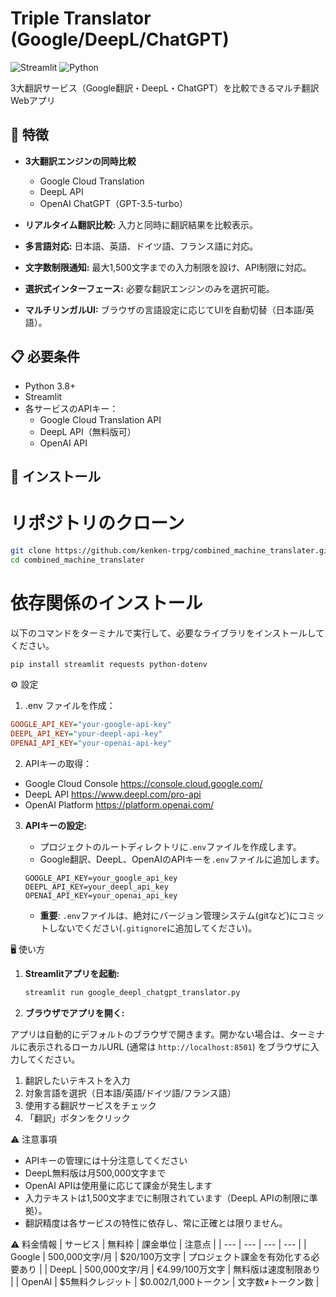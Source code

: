# Triple Translator (Google/DeepL/ChatGPT)

![Streamlit](https://img.shields.io/badge/Streamlit-FF4B4B?style=for-the-badge&logo=Streamlit&logoColor=white)
![Python](https://img.shields.io/badge/Python-3776AB?style=for-the-badge&logo=python&logoColor=white)

3大翻訳サービス（Google翻訳・DeepL・ChatGPT）を比較できるマルチ翻訳Webアプリ

## 🌟 特徴

- **3大翻訳エンジンの同時比較**
  - Google Cloud Translation
  - DeepL API
  - OpenAI ChatGPT（GPT-3.5-turbo）
  
-   **リアルタイム翻訳比較:** 入力と同時に翻訳結果を比較表示。
-   **多言語対応:** 日本語、英語、ドイツ語、フランス語に対応。
-   **文字数制限通知:** 最大1,500文字までの入力制限を設け、API制限に対応。
-   **選択式インターフェース:** 必要な翻訳エンジンのみを選択可能。
-   **マルチリンガルUI:** ブラウザの言語設定に応じてUIを自動切替（日本語/英語）。

## 📋 必要条件

- Python 3.8+
- Streamlit
- 各サービスのAPIキー：
  - Google Cloud Translation API
  - DeepL API（無料版可）
  - OpenAI API

## 🚀 インストール

# リポジトリのクローン
```bash
git clone https://github.com/kenken-trpg/combined_machine_translater.git
cd combined_machine_translater
```

# 依存関係のインストール
   以下のコマンドをターミナルで実行して、必要なライブラリをインストールしてください。
```bash
pip install streamlit requests python-dotenv
```

⚙️ 設定
1. .env ファイルを作成：

```ini
GOOGLE_API_KEY="your-google-api-key"
DEEPL_API_KEY="your-deepl-api-key"
OPENAI_API_KEY="your-openai-api-key"
```
2. APIキーの取得：
- Google Cloud Console https://console.cloud.google.com/
- DeepL API https://www.deepl.com/pro-api
- OpenAI Platform https://platform.openai.com/

3.  **APIキーの設定:**
    *   プロジェクトのルートディレクトリに`.env`ファイルを作成します。
    *   Google翻訳、DeepL、OpenAIのAPIキーを`.env`ファイルに追加します。

    ```
    GOOGLE_API_KEY=your_google_api_key
    DEEPL_API_KEY=your_deepl_api_key
    OPENAI_API_KEY=your_openai_api_key
    ```
    *   **重要**: `.env`ファイルは、絶対にバージョン管理システム(gitなど)にコミットしないでください(`.gitignore`に追加してください)。

🖥️ 使い方
1.  **Streamlitアプリを起動:**

    ```bash
    streamlit run google_deepl_chatgpt_translator.py
    ```

2.  **ブラウザでアプリを開く:**

アプリは自動的にデフォルトのブラウザで開きます。開かない場合は、ターミナルに表示されるローカルURL (通常は `http://localhost:8501`) をブラウザに入力してください。
    
1. 翻訳したいテキストを入力
2. 対象言語を選択（日本語/英語/ドイツ語/フランス語）
3. 使用する翻訳サービスをチェック
4. 「翻訳」ボタンをクリック

⚠️ 注意事項
- APIキーの管理には十分注意してください
- DeepL無料版は月500,000文字まで
- OpenAI APIは使用量に応じて課金が発生します
- 入力テキストは1,500文字までに制限されています（DeepL APIの制限に準拠）。
- 翻訳精度は各サービスの特性に依存し、常に正確とは限りません。

⚠️ 料金情報
| サービス | 無料枠 | 課金単位 | 注意点 |
| --- | --- | --- | --- |
| Google | 500,000文字/月 | $20/100万文字 | プロジェクト課金を有効化する必要あり |
| DeepL | 500,000文字/月 | €4.99/100万文字 | 無料版は速度制限あり |
| OpenAI | $5無料クレジット | $0.002/1,000トークン | 文字数≠トークン数 |
